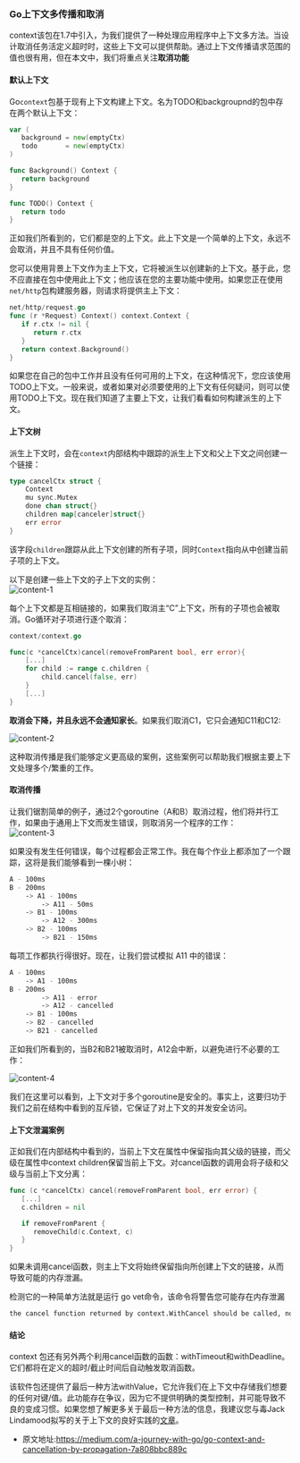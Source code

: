 ### Go上下文多传播和取消  

context该包在1.7中引入，为我们提供了一种处理应用程序中上下文多方法。当设计取消任务活定义超时时，这些上下文可以提供帮助。通过上下文传播请求范围的值也很有用，但在本文中，我们将重点关注**取消功能**  


#### 默认上下文  
Go`context`包基于现有上下文构建上下文。名为TODO和backgroupnd的包中存在两个默认上下文：  

```go
var (
   background = new(emptyCtx)
   todo       = new(emptyCtx)
)

func Background() Context {
   return background
}

func TODO() Context {
   return todo
}
```  

正如我们所看到的，它们都是空的上下文。此上下文是一个简单的上下文，永远不会取消，并且不具有任何价值。  

您可以使用背景上下文作为主上下文，它将被派生以创建新的上下文。基于此，您不应直接在包中使用此上下文；他应该在您的主要功能中使用。如果您正在使用`net/http`包构建服务器，则请求将提供主上下文：  
```go 
net/http/request.go
func (r *Request) Context() context.Context {
   if r.ctx != nil {
      return r.ctx
   }
   return context.Background()
}
```  

如果您在自己的包中工作并且没有任何可用的上下文，在这种情况下，您应该使用TODO上下文。一般来说，或者如果对必须要使用的上下文有任何疑问，则可以使用TODO上下文。现在我们知道了主要上下文，让我们看看如何构建派生的上下文。  

#### 上下文树  

派生上下文时，会在`context`内部结构中跟踪的派生上下文和父上下文之间创建一个链接：
```go
type cancelCtx struct {
	Context 
	mu sync.Mutex
	done chan struct{}
	children map[canceler]struct{}
	err error
}
```  

该字段`children`跟踪从此上下文创建的所有子项，同时`Context`指向从中创建当前子项的上下文。  

以下是创建一些上下文的子上下文的实例：  
![content-1](../../img/context-tree-1.png)  

每个上下文都是互相链接的，如果我们取消主“C”上下文，所有的子项也会被取消。Go循环对子项进行逐个取消：  
```go
context/context.go 

func(c *cancelCtx)cancel(removeFromParent bool, err error){
	[...]
	for child := range c.children {
		child.cancel(false, err)
	}
	[...]
}
```  

**取消会下降，并且永远不会通知家长**。如果我们取消C1，它只会通知C11和C12:  

![content-2](../../img/context-tree-2.png)  

这种取消传播是我们能够定义更高级的案例，这些案例可以帮助我们根据主要上下文处理多个/繁重的工作。  

#### 取消传播  

让我们锯割简单的例子，通过2个goroutine（A和B）取消过程，他们将并行工作，如果由于通用上下文而发生错误，则取消另一个程序的工作：  
![content-3](../../img/context-tree-3.png)  

如果没有发生任何错误，每个过程都会正常工作。我在每个作业上都添加了一个跟踪，这将是我们能够看到一棵小树：  
```bash
A - 100ms
B - 200ms
    -> A1 - 100ms
        -> A11 - 50ms
    -> B1 - 100ms
        -> A12 - 300ms
    -> B2 - 100ms
        -> B21 - 150ms
```

每项工作都执行得很好。现在，让我们尝试模拟 A11 中的错误：
```bash
A - 100ms
    -> A1 - 100ms
B - 200ms
        -> A11 - error
        -> A12 - cancelled
    -> B1 - 100ms
    -> B2 - cancelled
    -> B21 - cancelled
```  

正如我们所看到的，当B2和B21被取消时，A12会中断，以避免进行不必要的工作：  

![content-4](../../img/context-tree-4.png)  

我们在这里可以看到，上下文对于多个goroutine是安全的。事实上，这要归功于我们之前在结构中看到的互斥锁，它保证了对上下文的并发安全访问。  

#### 上下文泄漏案例  

正如我们在内部结构中看到的，当前上下文在属性中保留指向其父级的链接，而父级在属性中context children保留当前上下文。对cancel函数的调用会将子级和父级与当前上下文分离：  

```go
func (c *cancelCtx) cancel(removeFromParent bool, err error) {
   [...]
   c.children = nil

   if removeFromParent {
      removeChild(c.Context, c)
   }
}
```  

如果未调用cancel函数，则主上下文将始终保留指向所创建上下文的链接，从而导致可能的内存泄漏。  

检测它的一种简单方法就是运行 go vet命令，该命令将警告您可能存在内存泄漏  


```bash
the cancel function returned by context.WithCancel should be called, not discarded, to avoid a context leak
```  

#### 结论  

context 包还有另外两个利用cancel函数的函数：withTimeout和withDeadline。它们都将在定义的超时/截止时间后自动触发取消函数。  

该软件包还提供了最后一种方法withValue，它允许我们在上下文中存储我们想要的任何对键/值。此功能存在争议，因为它不提供明确的类型控制，并可能导致不良的变成习惯。如果您想了解更多关于最后一种方法的信息，我建议您与毒Jack Lindamood拟写的关于上下文的良好实践的[文章](https://medium.com/@cep21/how-to-correctly-use-context-context-in-go-1-7-8f2c0fafdf39)。

- 原文地址:https://medium.com/a-journey-with-go/go-context-and-cancellation-by-propagation-7a808bbc889c

